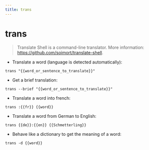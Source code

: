 ```yaml
---
title: trans
---
```

# trans

> Translate Shell is a command-line translator.
> More information: <https://github.com/soimort/translate-shell>.

- Translate a word (language is detected automatically):

`trans "{{word_or_sentence_to_translate}}"`

- Get a brief translation:

`trans --brief "{{word_or_sentence_to_translate}}"`

- Translate a word into french:

`trans :{{fr}} {{word}}`

- Translate a word from German to English:

`trans {{de}}:{{en}} {{Schmetterling}}`

- Behave like a dictionary to get the meaning of a word:

`trans -d {{word}}`
